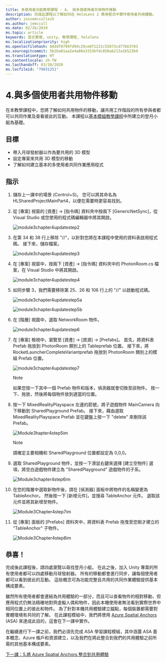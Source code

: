 ```yaml
---
title: 多使用者功能教學課程 - 4。 與多個使用者共用物件移動
description: 完成此課程以了解如何在 HoloLens 2 應用程式中實作使用者共用體驗。
author: jessemcculloch
ms.author: jemccull
ms.date: 02/26/2019
ms.topic: article
keywords: 混合實境, unity, 教學課程, hololens
ms.localizationpriority: high
ms.openlocfilehash: b0ddf0799fd94c29ce8f1221c55073cd77b63703
ms.sourcegitcommit: 5b2ba01aa2e4a80a3333bfdc850ab213a1b523b9
ms.translationtype: HT
ms.contentlocale: zh-TW
ms.lasthandoff: 03/10/2020
ms.locfileid: "79031251"
---
```

# <a name="4-sharing-object-movements-with-multiple-users"></a>4.與多個使用者共用物件移動

在本教學課程中，您將了解如何共用物件的移動，讓共用工作階段的所有參與者都可以共同作業及查看彼此的互動。 本課程以[基本模組教學課程](mrlearning-base.md)中所建立的登月小艇為基礎。

## <a name="objectives"></a>目標

- 帶入月球發射器以作為要共用的 3D 模型
- 設定專案來共用 3D 模型的移動
- 了解如何建立基本的多使用者共同作業應用程式

## <a name="instructions"></a>指示

1. 儲存上一課中的場景 (Control+S)。 您可以將其命名為 HLSharedProjectMainPart4，以便在需要時更容易找到。

2. 從 [專案] 視窗的 [資產] -> [指令碼] 資料夾中按兩下 [GenericNetSync]，從 Visual Studio 或您使用的程式碼編輯器中將其開啟。  

    ![module3chapter4updatestep2](images/module3chapter4updatestep2.png)

3. 在第 34 和 38 行上移除 "//"，以針對您將在本課程中使用的資料表啟用程式碼。 接下來，儲存檔案。

    ![module3chapter4updatestep3](images/module3chapter4updatestep3.png)

4. 在 [專案] 視窗中，按兩下 [資產] -> [指令碼] 資料夾中的 PhotonRoom.cs 檔案，在 Visual Studio 中將其開啟。

    ![module3chapter4updatestep4](images/module3chapter4updatestep4.png)

5. 如同步驟 3，我們需要移除第 25、26 和 106 行上的 "//" 以啟動程式碼。

    ![module3chapter4updatestep5a](images/module3chapter4updatestep5a.png)

    ![module3chapter4updatestep5b](images/module3chapter4updatestep5b.png)

6. 在 [階層] 視圖中，選取 NetworkRoom 物件。

    ![module3chapter4updatestep6](images/module3chapter4updatestep6.png)

7. 在 [專案] 檢視中，瀏覽至 [資產] -> [資源] -> [Prefabs]。 首先，將資料表 Prefab 拖放到 PhotonRoom 類別上的 Tableprefab 位置。 接下來，將 RocketLauncherCompleteVariantprefab 拖放到 PhotonRoom 類別上的模組 Prefab 位置。

    ![module3chapter4updatestep7](images/module3chapter4updatestep7.png)

    >[!NOTE]
    >如果您按一下其中一個 Prefab 物件和版本，偵測器就會切換至該物件。 按一下、拖放，然後將每個物件放到適當的位置。

8. 按一下 MixedRealityPlayspace 左邊的箭號，將子遊戲物件 MainCamera 向下移動到 SharedPlayground Prefab。 接下來，藉由選取 MixedRealityPlayspace Prefab 並在鍵盤上按一下 "delete" 來刪除該 Prefab。

    ![Module3hapter4step5im](images/module3chapter4step5im.PNG)

    >[!NOTE]
    >請確定主要相機和 SharedPlayground 位置都設定為 0,0,0。

9. 選取 SharedPlayground 物件，並按一下滑鼠右鍵來選擇 [建立空物件] 選項，將空白遊戲物件建立為 "SharedPlayground" 遊戲物件的子系。

   ![Module3chapter4step6im](images/module3chapter4step6im.PNG)

10. 在您的階層中選取新物件後，請在 [偵測器] 面板中將物件的名稱變更為 TableAnchor。 然後按一下 [新增元件]，並搜尋 TableAnchor 元件。 選取該元件並將其新增至物件。

    ![Module3Chapter4step7im](images/module3chapter4step7im.PNG)

11. 從 [專案] 面板的 [Prefabs] 資料夾中，將資料表 Prefab 拖曳至您剛才建立的 "TableAnchor" 子物件。

    ![Module3Chapter4step8im](images/module3chapter4step8im.PNG)

## <a name="congratulations"></a>恭喜！

完成後此課程後，請四處瀏覽以尋找登月小艇。 在此之後，加入 Unity 專案的所有使用者都可以四處移動月球發射器。  所有的移動都會進行同步，讓每個使用者都可以看到彼此的互動。 這些概念可為功能完整且共用的共同作業體驗提供基本構成要素。

雖然所有使用者都會連結為共用體驗的一部分，而且可以查看物件的相對移動，但應用程式仍無法精確地對齊虛擬人偶和物件，因此本機使用者無法看到實際世界中相同位置上的彼此和物件。 為了針對本機共用體驗建立錨點，每個裝置都需要對實體環境有共同的了解。 在此課程模組中，我們將使用 [Azure Spatial Anchors](<https://azure.microsoft.com//services/spatial-anchors/>) (ASA) 來達成此目的，這會在下一課中實作。

在繼續進行下一課之前，我們必須先完成 ASA 學習課程模組，其中涵蓋 ASA 基本概念、Azure 帳戶和資源建立，以及我們在將此整合到我們的共用體驗之前所需的其他基本構成要素。

[下一課：5.將 Azure Spatial Anchors 整合到共用體驗](mrlearning-sharing(photon)-ch5.md)

